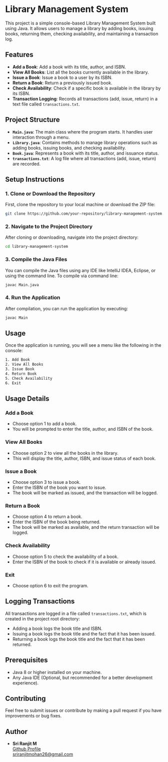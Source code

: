 # Library Management System

This project is a simple console-based Library Management System built using Java. It allows users to manage a library by adding books, issuing books, returning them, checking availability, and maintaining a transaction log.

## Features

- **Add a Book**: Add a book with its title, author, and ISBN.
- **View All Books**: List all the books currently available in the library.
- **Issue a Book**: Issue a book to a user by its ISBN.
- **Return a Book**: Return a previously issued book.
- **Check Availability**: Check if a specific book is available in the library by its ISBN.
- **Transaction Logging**: Records all transactions (add, issue, return) in a text file called `transactions.txt`.

## Project Structure

- **`Main.java`**: The main class where the program starts. It handles user interaction through a menu.
- **`Library.java`**: Contains methods to manage library operations such as adding books, issuing books, and checking availability.
- **`Book.java`**: Represents a book with its title, author, and issuance status.
- **`transactions.txt`**: A log file where all transactions (add, issue, return) are recorded.

## Setup Instructions

### 1. Clone or Download the Repository

First, clone the repository to your local machine or download the ZIP file:

```bash
git clone https://github.com/your-repository/library-management-system.git
```
### 2. Navigate to the Project Directory

After cloning or downloading, navigate into the project directory:

```bash
cd library-management-system
```
### 3. Compile the Java Files

You can compile the Java files using any IDE like IntelliJ IDEA, Eclipse, or using the command line. To compile via command line:
```bash
javac Main.java
```
### 4. Run the Application

After compilation, you can run the application by executing:
```bash
javac Main
```
## Usage

Once the application is running, you will see a menu like the following in the console:

```bash
1. Add Book
2. View All Books
3. Issue Book
4. Return Book
5. Check Availability
6. Exit
```
## Usage Details

### Add a Book
- Choose option 1 to add a book.  
- You will be prompted to enter the title, author, and ISBN of the book.

### View All Books
- Choose option 2 to view all the books in the library.  
- This will display the title, author, ISBN, and issue status of each book.

### Issue a Book
- Choose option 3 to issue a book.  
- Enter the ISBN of the book you want to issue.  
- The book will be marked as issued, and the transaction will be logged.

### Return a Book
- Choose option 4 to return a book.  
- Enter the ISBN of the book being returned.  
- The book will be marked as available, and the return transaction will be logged.

### Check Availability
- Choose option 5 to check the availability of a book.  
- Enter the ISBN of the book to check if it is available or already issued.

### Exit
- Choose option 6 to exit the program.

## Logging Transactions
All transactions are logged in a file called `transactions.txt`, which is created in the project root directory:
- Adding a book logs the book title and ISBN.
- Issuing a book logs the book title and the fact that it has been issued.
- Returning a book logs the book title and the fact that it has been returned.
## Prerequisites

- Java 8 or higher installed on your machine.
- Any Java IDE (Optional, but recommended for a better development experience).

## Contributing

Feel free to submit issues or contribute by making a pull request if you have improvements or bug fixes.

## Author

- **Sri Ranjit M**  
  [Github Profile](https://github.com/your-profile)  
  [sriranjitmohan26@gmail.com](mailto:your-email@example.com)
